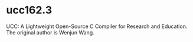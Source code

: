 # ucc162.3
UCC: A Lightweight Open-Source C Compiler for Research and Education.
The original author is Wenjun Wang.

